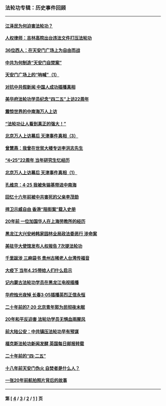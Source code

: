 ### 法轮功专辑：历史事件回顾
---
#### [江泽民为何迫害法轮功？](../../pages/nf5793/n13876324.md?12050430) 
#### [人权律师：吉林高院出台违法文件打压法轮功](../../pages/nf5793/n13825665.md?12050430) 
#### [36位西人：在天安门广场上为自由而战](../../pages/nf5793/n13390029.md?12050430) 
#### [中共为何制造“天安门自焚案”](../../pages/nf5793/n13183270.md?12050430) 
#### [天安门广场上的“呐喊”（1）](../../pages/nf5793/n13105277.md?12050430) 
#### [对抗中共假新闻 中国人成功插播真相](../../pages/nf5793/n12910618.md?12050430) 
#### [美华府法轮功学员纪念“四二五”上访22周年](../../pages/nf5793/n12904445.md?12050430) 
#### [震惊世界的中南海万人上访](../../pages/nf5793/n12903976.md?12050430) 
#### [“法轮功让人看到真正的强大！”](../../pages/nf5793/n12903195.md?12050430) 
#### [北京万人上访幕后 天津事件真相（3）](../../pages/nf5793/n12902807.md?12050430) 
#### [曾慧燕：我曾在世贸大楼专访李洪志先生](../../pages/nf5793/n12898729.md?12050430) 
#### [“4•25”22周年 当年研究生忆经历](../../pages/nf5793/n12894152.md?12050430) 
#### [北京万人上访幕后 天津事件真相（1）](../../pages/nf5793/n12885174.md?12050430) 
#### [孔维京：4·25 我被朱镕基带进中南海](../../pages/nf5793/n12864987.md?12050430) 
#### [回忆十六年前被中共害死的父亲李茂勋](../../pages/nf5793/n12880270.md?12050430) 
#### [捍卫示威自由 香港“阻街案”载入史册](../../pages/nf5793/n12811245.md?12050430) 
#### [20年前 一位加国华人在上海劳教所的经历](../../pages/nf5793/n12707932.md?12050430) 
#### [黑龙江大兴安岭韩家园林业局政法委恶行 涉命案](../../pages/nf5793/n12622815.md?12050430) 
#### [美驻华大使馆发布人权报告 7次提法轮功](../../pages/nf5793/n12520541.md?12050430) 
#### [千里跋涉 三麻袋书 贵州古稀老人台湾传福音](../../pages/nf5793/n12198750.md?12050430) 
#### [大疫下 当年4.25带给人们什么启示](../../pages/nf5793/n12058565.md?12050430) 
#### [记内蒙古法轮功学员在黑龙江电视插播](../../pages/nf5793/n11699194.md?12050430) 
#### [华府烛光夜悼 长春3·05插播英烈正信永恒](../../pages/nf5793/n11397432.md?12050430) 
#### [二十年前的7·20 北京青年郭为民彻夜未眠](../../pages/nf5793/n11354195.md?12050430) 
#### [20年和平反迫害 法轮功学员无惧血雨腥风](../../pages/nf5793/n11348279.md?12050430) 
#### [前大陆公安：中共镇压法轮功早有预谋](../../pages/nf5793/n11352168.md?12050430) 
#### [福克斯法轮功新闻发酵  英国每日邮报转载](../../pages/nf5793/n11285952.md?12050430) 
#### [二十年前的“四·二五”](../../pages/nf5793/n11207639.md?12050430) 
#### [十八年前天安门伪火 自焚者是什么人？](../../pages/nf5793/n10996556.md?12050430) 
#### [一张20年前航拍照片背后的故事](../../pages/nf5793/n10693797.md?12050430) 

---
#### 第 [ [4](./4.md?12050430) / [3](./3.md?12050430) / [2](./2.md?12050430) / [1](./1.md?12050430) ] 页
